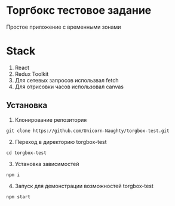 # Торгбокс тестовое задание

Простое приложение с временными зонами

# Stack

  1. React
  2. Redux Toolkit
  3. Для сетевых запросов использвал fetch
  4. Для отрисовки часов использовал canvas

<!--Установка-->
## Установка 

1. Клонирование репозитория 

```git clone https://github.com/Unicorn-Naughty/torgbox-test.git```

2. Переход в директорию torgbox-test

```cd torgbox-test```

3. Установка зависимостей

```npm i ```

4. Запуск для демонстрации возможностей torgbox-test

```npm start```
